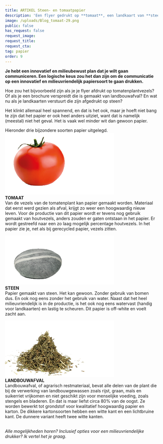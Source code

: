 ```yaml
---
title: ARTIKEL Steen- en tomaatpapier
description: 'Een flyer gedrukt op **tomaat**, een landkaart van **steen**...'
image: /uploads/Blog_tomaat-29.png
public: false
has_request: false
request_image:
request_title:
request_cta:
tag: papier
order: 9
---
```


**Je hebt een innovatief en milieubewust plan dat je wilt gaan communiceren. Een logische keus zou het dan zijn om de communicatie op een innovatief en milieuvriendelijk papiersoort te gaan drukken.&nbsp;**

Hoe zou het bijvoorbeeld zijn als je je flyer afdrukt op tomatenplantvezels? Of als je een brochure verspreidt die is gemaakt van landbouwafval? En wat nu als je landkaarten verstuurt die zijn afgedrukt op steen?&nbsp;

Het klinkt allemaal heel spannend, en dat is het ook, maar je hoeft niet bang te zijn dat het papier er ook heel anders uitziet, want dat is namelijk (meestal) niet het geval. Het is vaak wel minder wit dan gewoon papier.

Hieronder drie bijzondere soorten papier uitgelegd. &nbsp;![](/uploads/blog-steenpapier-29.png)<br>**TOMAAT**<br>Van de vezels van de tomatenplant kan papier gemaakt worden. Materiaal dat eerst werd gezien als afval, krijgt zo weer een hoogwaardig nieuw leven. Voor de productie van dit papier wordt er tevens nog gebruik gemaakt van houtvezels, anders zouden er gaten ontstaan in het papier. Er wordt gestreefd naar een zo laag mogelijk percentage houtvezels. In het papier zie je, net als bij gerecycled papier, vezels zitten.&nbsp;

![](/uploads/blog-steenpapier-30.png)<br>**STEEN**<br>Papier gemaakt van steen. Het kan gewoon. Zonder gebruik van bomen dus. En ook nog eens zonder het gebruik van water. Naast dat het heel milieuvriendelijk is in de productie, is het ook nog eens watervast (handig voor landkaarten) en lastig te scheuren. Dit papier is off-white en voelt zacht aan.

**![](/uploads/blog-steenpapier-31.png)<br>LANDBOUWAFVAL**<br>Landbouwafval, of agrarisch restmateriaal, bevat alle delen van de plant die bij de verwerking van landbouwgewassen zoals rijst, graan, ma&iuml;s en suikerriet vrijkomen en niet geschikt zijn voor menselijke voeding, zoals stengels en bladeren. En dat is maar liefst circa 80% van de oogst. Ze worden bewerkt tot grondstof voor kwalitatief hoogwaardig papier en karton. De dikkere kartonsoorten hebben een witte kant en een lichtbruine kant. De dunnere variant heeft twee witte kanten.

<br>*Alle mogelijkheden horen? Inclusief opties voor een milieuvriendelijke drukker? Ik vertel het je graag.*
